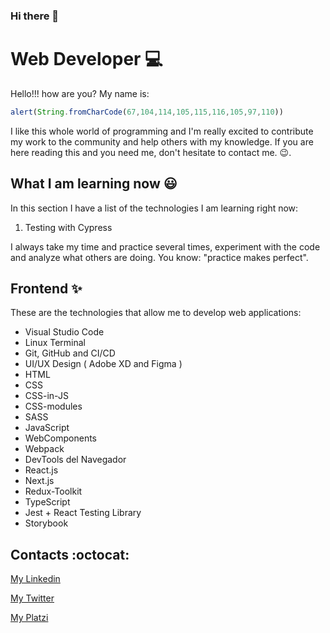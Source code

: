 ### Hi there 👋

<!--
**ChristBM/ChristBM** is a ✨ _special_ ✨ repository because its `README.md` (this file) appears on your GitHub profile.

Here are some ideas to get you started:

- 🔭 I’m currently working on ...
- 🌱 I’m currently learning ...
- 👯 I’m looking to collaborate on ...
- 🤔 I’m looking for help with ...
- 💬 Ask me about ...
- 📫 How to reach me: ...
- 😄 Pronouns: ...
- ⚡ Fun fact: ...
-->
# Web Developer :computer:
Hello!!! how are you? My name is:
```javascript
alert(String.fromCharCode(67,104,114,105,115,116,105,97,110))
```
I like this whole world of programming and I'm really excited to contribute my work to the community and help others with my knowledge. If you are here reading this and you need me, don't hesitate to contact me. :wink:.

## What I am learning now :smiley:
In this section I have a list of the technologies I am learning right now:

1. Testing with Cypress

I always take my time and practice several times, experiment with the code and analyze what others are doing. You know: "practice makes perfect".

## Frontend :sparkles:
These are the technologies that allow me to develop web applications:

* Visual Studio Code
* Linux Terminal
* Git, GitHub and CI/CD 
* UI/UX Design ( Adobe XD and Figma )
* HTML
* CSS
* CSS-in-JS
* CSS-modules
* SASS
* JavaScript
* WebComponents
* Webpack
* DevTools del Navegador
* React.js
* Next.js
* Redux-Toolkit
* TypeScript
* Jest + React Testing Library
* Storybook

## Contacts :octocat:

[My Linkedin](https://www.linkedin.com/in/christian-boffill-78a21917b "My Linkedin profile")

[My Twitter](https://twitter.com/boffill_ "My Twitter profile")

[My Platzi](https://platzi.com/p/ChristBM/ "My Platzi profile")

